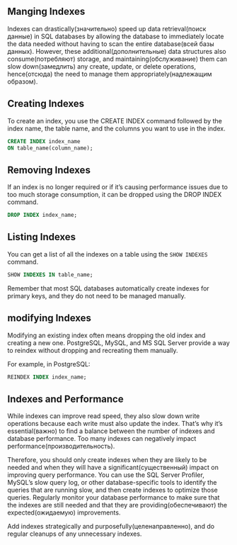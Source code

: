 ## Manging Indexes

Indexes can drastically(значительно) speed up data retrieval(поиск данные) in SQL databases by allowing the database to immediately locate the data needed without having to scan the entire database(всей базы данных). However, these additional(дополнительные) data structures also consume(потребляют) storage, and maintaining(обслуживание) them can slow down(замедлить) any create, update, or delete operations, hence(отсюда) the need to manage them appropriately(надлежащим образом).

## Creating Indexes

To create an index, you use the CREATE INDEX command followed by the index name, the table name, and the columns you want to use in the index.

```SQL
CREATE INDEX index_name
ON table_name(column_name);
```

## Removing Indexes

If an index is no longer required or if it’s causing performance issues due to too much storage consumption, it can be dropped using the DROP INDEX command.

```SQL
DROP INDEX index_name;
```

## Listing Indexes

You can get a list of all the indexes on a table using the ```SHOW INDEXES``` command.

```SQL
SHOW INDEXES IN table_name;
```

Remember that most SQL databases automatically create indexes for primary keys, and they do not need to be managed manually.

## modifying Indexes

Modifying an existing index often means dropping the old index and creating a new one. PostgreSQL, MySQL, and MS SQL Server provide a way to reindex without dropping and recreating them manually.

For example, in PostgreSQL:

```SQL
REINDEX INDEX index_name;
```

## Indexes and Performance

While indexes can improve read speed, they also slow down write operations because each write must also update the index. That’s why it’s essential(важно) to find a balance between the number of indexes and database performance. Too many indexes can negatively impact performance(производительность).

Therefore, you should only create indexes when they are likely to be needed and when they will have a significant(существенный) impact on improving query performance. You can use the SQL Server Profiler, MySQL’s slow query log, or other database-specific tools to identify the queries that are running slow, and then create indexes to optimize those queries. Regularly monitor your database performance to make sure that the indexes are still needed and that they are providing(обеспечивают) the expected(ожидаемую) improvements.

Add indexes strategically and purposefully(целенаправленно), and do regular cleanups of any unnecessary indexes.